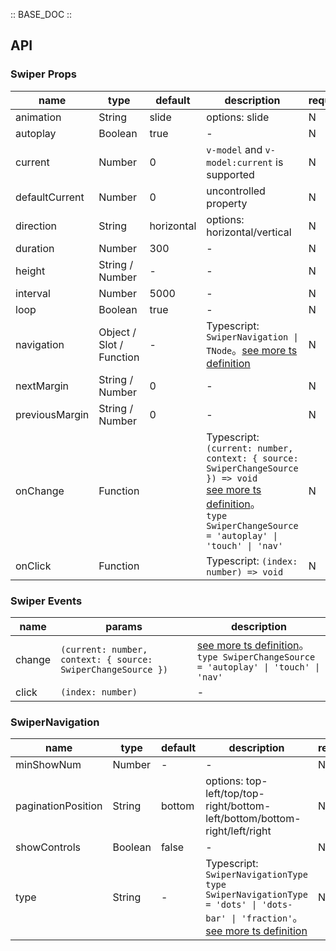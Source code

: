 :: BASE_DOC ::

## API

### Swiper Props

name | type | default | description | required
-- | -- | -- | -- | --
animation | String | slide | options: slide | N
autoplay | Boolean | true | \- | N
current | Number | 0 | `v-model` and `v-model:current` is supported | N
defaultCurrent | Number | 0 | uncontrolled property | N
direction | String | horizontal | options: horizontal/vertical | N
duration | Number | 300 | \- | N
height | String / Number | - | \- | N
interval | Number | 5000 | \- | N
loop | Boolean | true | \- | N
navigation | Object / Slot / Function | - | Typescript: `SwiperNavigation \| TNode`。[see more ts definition](https://github.com/Tencent/tdesign-mobile-vue/blob/develop/src/common.ts) | N
nextMargin | String / Number | 0 | \- | N
previousMargin | String / Number | 0 | \- | N
onChange | Function |  | Typescript: `(current: number, context: { source: SwiperChangeSource }) => void`<br/>[see more ts definition](https://github.com/Tencent/tdesign-mobile-vue/tree/develop/src/swiper/type.ts)。<br/>`type SwiperChangeSource = 'autoplay' \| 'touch' \| 'nav'`<br/> | N
onClick | Function |  | Typescript: `(index: number) => void`<br/> | N

### Swiper Events

name | params | description
-- | -- | --
change | `(current: number, context: { source: SwiperChangeSource })` | [see more ts definition](https://github.com/Tencent/tdesign-mobile-vue/tree/develop/src/swiper/type.ts)。<br/>`type SwiperChangeSource = 'autoplay' \| 'touch' \| 'nav'`<br/>
click | `(index: number)` | \-

### SwiperNavigation

name | type | default | description | required
-- | -- | -- | -- | --
minShowNum | Number | - | \- | N
paginationPosition | String | bottom | options: top-left/top/top-right/bottom-left/bottom/bottom-right/left/right | N
showControls | Boolean | false | \- | N
type | String | - | Typescript: `SwiperNavigationType` `type SwiperNavigationType = 'dots' \| 'dots-bar' \| 'fraction'`。[see more ts definition](https://github.com/Tencent/tdesign-mobile-vue/tree/develop/src/swiper/type.ts) | N
